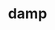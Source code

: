 ---
category: 4-letters
denotation: null
name: damp
reference_link: https://www.etymonline.com/word/damp
root_language: null
root_name: null
title: damp
type: free
word_sums:
- respelling: damp
  sum: 'Damp + '
---
